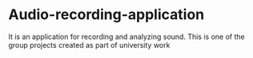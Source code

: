 # Audio-recording-application
It is an application for recording and analyzing sound. This is one of the group projects created as part of university work
